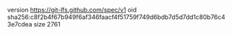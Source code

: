 version https://git-lfs.github.com/spec/v1
oid sha256:c8f2b4f67b949f6af346faacf4f51759f749d6bdb7d5d7dd1c80b76c43e7cdea
size 2761
